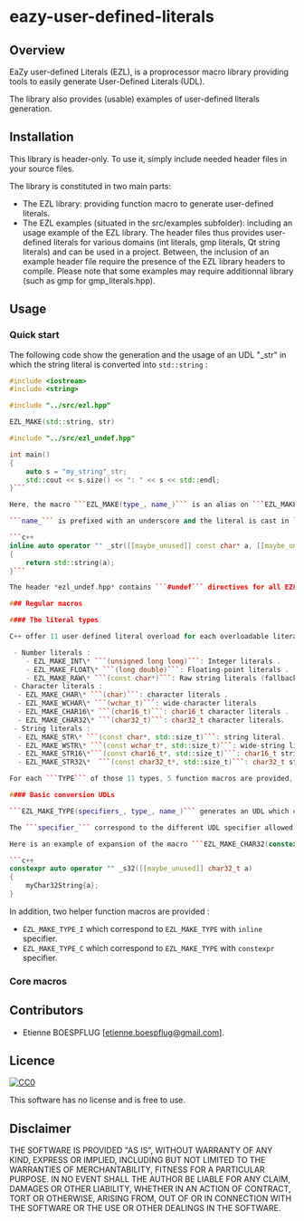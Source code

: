 # eazy-user-defined-literals

## Overview

EaZy user-defined Literals (EZL), is a proprocessor macro library providing tools to easily generate User-Defined Literals (UDL).

The library also provides (usable) examples of user-defined literals generation.

## Installation

This library is header-only. To use it, simply include needed header files in your source files.

The library is constituted in two main parts:
 - The EZL library: providing function macro to generate user-defined literals.
 - The EZL examples (situated in the src/examples subfolder): including an usage example of the EZL library. The header files thus provides user-defined literals for various domains (int literals, gmp literals, Qt string literals) and can be used in a project. Between, the inclusion of an example header file require the presence of the EZL library headers to compile. Please note that some examples  may require additionnal library (such as gmp for gmp_literals.hpp).

## Usage

### Quick start

The following code show the generation and the usage of an UDL "_str" in which the string literal is converted into ```std::string``` :

```c++
#include <iostream>
#include <string>

#include "../src/ezl.hpp"

EZL_MAKE(std::string, str)

#include "../src/ezl_undef.hpp"

int main()
{
    auto s = "my_string"_str;
    std::cout << s.size() << ": " << s << std::endl;
}```

Here, the macro ```EZL_MAKE(type_, name_)``` is an alias on ```EZL_MAKE_STR_I(type_, name_)```, which create an UDL with ```inline``` specifier.

```name_``` is prefixed with an underscore and the literal is cast in ```type_```. In the previous example, the function macro is expanded to :

```c++
inline auto operator "" _str([[maybe_unused]] const char* a, [[maybe_unused]] std::size_t b)
{
    return std::string(a);
}```

The header *ezl_undef.hpp* contains ```#undef``` directives for all EZL preprocessor tokens to avoir polluting code with macros and can be used after any EZL include. Please note that the ezl*_undef.hpp headers also contain ```#undef``` directives for the header guards.

### Regular macros

#### The literal types

C++ offer 11 user-defined literal overload for each overloadable literal type. EZL covers each type and includes the type in the function name (due to the lack of macro overloading) :

 - Number literals :
    - EZL_MAKE_INT\* ```(unsigned long long)```: Integer literals .
    - EZL_MAKE_FLOAT\* ```(long double)```: Floating-point literals .
    - EZL_MAKE_RAW\* ```(const char*)```: Raw string literals (fallback for number literals).
 - Character literals :
  - EZL_MAKE_CHAR\* ```(char)```: character literals .
  - EZL_MAKE_WCHAR\* ```(wchar_t)```: wide-character literals
  - EZL_MAKE_CHAR16\* ```(char16_t)```: char16_t character literals .
  - EZL_MAKE_CHAR32\* ```(char32_t)```: char32_t character literals.
 - String literals :
  - EZL_MAKE_STR\* ```(const char*, std::size_t)```: string literal.
  - EZL_MAKE_WSTR\* ```(const wchar_t*, std::size_t)```: wide-string literal.
  - EZL_MAKE_STR16\*```(const char16_t*, std::size_t)```: char16_t string literal.
  - EZL_MAKE_STR32\*  ```(const char32_t*, std::size_t)```: char32_t string literal.

For each ```TYPE``` of those 11 types, 5 function macros are provided, described in the next sections.

#### Basic conversion UDLs

```EZL_MAKE_TYPE(specifiers_, type_, name_)``` generates an UDL which convert the literal value to the specified ```type_```, using a function C-style cast. ```name_``` is prepended with an underscore ```_```.

The ```specifier_``` correspond to the different UDL specifier allowed : ```inline```, ```constexpr```. Ending the specifiers list with ```const``` will make the return value ```const```.

Here is an example of expansion of the macro ```EZL_MAKE_CHAR32(constexpr, myChar32String, s32)``` (with indentation added for readability concerns):

```c++
constexpr auto operator "" _s32([[maybe_unused]] char32_t a)
{
    myChar32String{a};
}
```

In addition, two helper function macros are provided :
 - ```ÈZL_MAKE_TYPE_I``` which correspond to ```EZL_MAKE_TYPE``` with ```inline``` specifier.
 - ```ÈZL_MAKE_TYPE_C``` which correspond to ```EZL_MAKE_TYPE``` with ```constexpr``` specifier.

### Core macros

## Contributors

 - Etienne BOESPFLUG [etienne.boespflug@gmail.com].

## Licence

[![CC0](https://licensebuttons.net/p/zero/1.0/88x31.png)](http://creativecommons.org/publicdomain/zero/1.0/)

This software has no license and is free to use.

## Disclaimer

THE SOFTWARE IS PROVIDED "AS IS", WITHOUT WARRANTY OF ANY KIND, EXPRESS OR IMPLIED, INCLUDING BUT NOT LIMITED TO THE WARRANTIES OF MERCHANTABILITY, FITNESS FOR A PARTICULAR PURPOSE. IN NO EVENT SHALL THE AUTHOR BE LIABLE FOR ANY CLAIM, DAMAGES OR OTHER LIABILITY, WHETHER IN AN ACTION OF CONTRACT, TORT OR OTHERWISE, ARISING FROM, OUT OF OR IN CONNECTION WITH THE SOFTWARE OR THE USE OR OTHER DEALINGS IN THE SOFTWARE.
